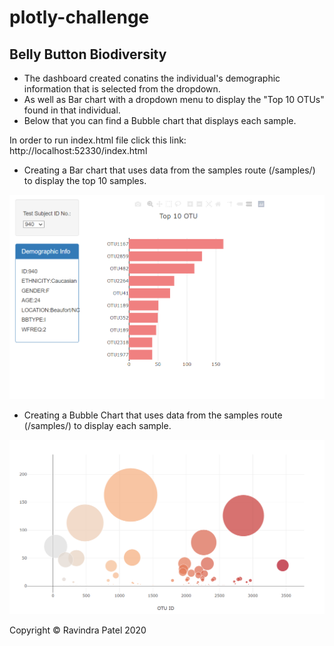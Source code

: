 # plotly-challenge

## Belly Button Biodiversity

- The dashboard created conatins the individual's demographic information that is selected from the dropdown.
- As well as Bar chart with a dropdown menu to display the "Top 10 OTUs" found in that individual. 
- Below that you can find a Bubble chart that displays each sample.  

In order to run index.html file click this link: http://localhost:52330/index.html

* Creating a Bar chart that uses data from the samples route (/samples/) to display the top 10 samples.

![](images/Top_10.PNG)

* Creating a Bubble Chart that uses data from the samples route (/samples/) to display each sample.

![](images/OTU_ID.PNG)


<div class="footer">Copyright &copy; Ravindra Patel 2020</div>

